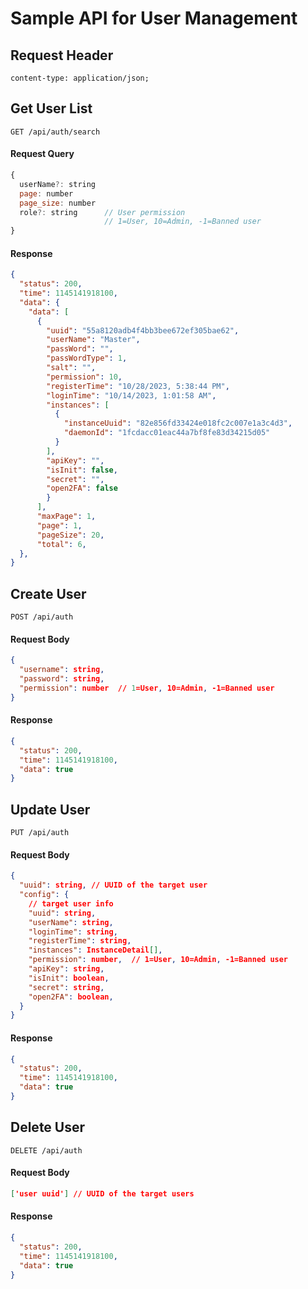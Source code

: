 # Sample API for User Management

## Request Header
```http
content-type: application/json; 
```

## Get User List
```http
GET /api/auth/search
```

#### Request Query
```js
{
  userName?: string
  page: number
  page_size: number
  role?: string      // User permission
                     // 1=User, 10=Admin, -1=Banned user
}
```

#### Response
```json
{
  "status": 200,
  "time": 1145141918100,
  "data": {
    "data": [
      {
        "uuid": "55a8120adb4f4bb3bee672ef305bae62",
        "userName": "Master",
        "passWord": "",
        "passWordType": 1,
        "salt": "",
        "permission": 10,
        "registerTime": "10/28/2023, 5:38:44 PM",
        "loginTime": "10/14/2023, 1:01:58 AM",
        "instances": [
          {
            "instanceUuid": "82e856fd33424e018fc2c007e1a3c4d3",
            "daemonId": "1fcdacc01eac44a7bf8fe83d34215d05"
          }
        ],
        "apiKey": "",
        "isInit": false,
        "secret": "",
        "open2FA": false
        }
      ],
      "maxPage": 1,
      "page": 1,
      "pageSize": 20,
      "total": 6,
  },
}
```

## Create User
```http
POST /api/auth
```

#### Request Body
```json
{
  "username": string,
  "password": string,
  "permission": number  // 1=User, 10=Admin, -1=Banned user
}
```

#### Response
```json
{
  "status": 200,
  "time": 1145141918100,
  "data": true
}
```

## Update User
```http
PUT /api/auth
```

#### Request Body
```json
{
  "uuid": string, // UUID of the target user
  "config": {
    // target user info
    "uuid": string,
    "userName": string,
    "loginTime": string,
    "registerTime": string,
    "instances": InstanceDetail[],
    "permission": number,  // 1=User, 10=Admin, -1=Banned user
    "apiKey": string,
    "isInit": boolean,
    "secret": string,
    "open2FA": boolean,
  }
}
```


#### Response
```json
{
  "status": 200,
  "time": 1145141918100,
  "data": true
}
```

## Delete User
```http
DELETE /api/auth
```

#### Request Body
```json
['user uuid'] // UUID of the target users
```

#### Response
```json
{
  "status": 200,
  "time": 1145141918100,
  "data": true
}
```